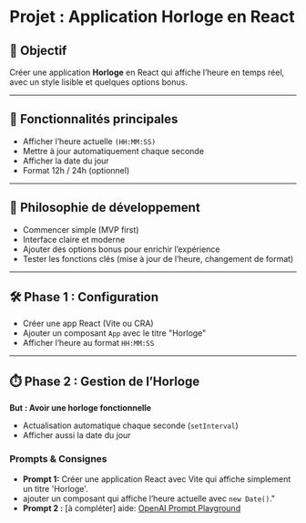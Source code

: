 # Projet : Application Horloge en React

## 🎯 Objectif
Créer une application **Horloge** en React qui affiche l’heure en temps réel, avec un style lisible et quelques options bonus.

---

## 🚀 Fonctionnalités principales
- Afficher l’heure actuelle `(HH:MM:SS)`  
- Mettre à jour automatiquement chaque seconde  
- Afficher la date du jour  
- Format 12h / 24h (optionnel)  

---

## 🌱 Philosophie de développement
- Commencer simple (MVP first)  
- Interface claire et moderne  
- Ajouter des options bonus pour enrichir l’expérience  
- Tester les fonctions clés (mise à jour de l’heure, changement de format)  

---

## 🛠️ Phase 1 : Configuration
- Créer une app React (Vite ou CRA)  
- Ajouter un composant `App` avec le titre "Horloge"  
- Afficher l’heure au format `HH:MM:SS`   
---

## ⏱️ Phase 2 : Gestion de l’Horloge
**But : Avoir une horloge fonctionnelle**
- Actualisation automatique chaque seconde (`setInterval`)  
- Afficher aussi la date du jour  

### Prompts & Consignes
- **Prompt 1:** 
Créer une application React avec Vite qui affiche simplement un titre 'Horloge'.  
- ajouter un composant qui affiche l’heure actuelle avec `new Date()`."  
- **Prompt 2 :**
[à compléter]
aide: [OpenAI Prompt Playground](https://platform.openai.com/chat/edit?models=gpt-5)
